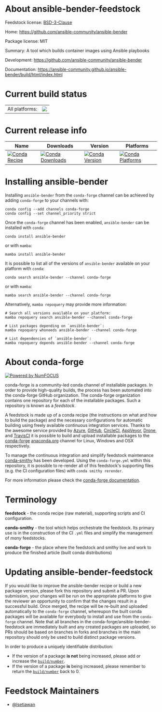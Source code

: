 About ansible-bender-feedstock
==============================

Feedstock license: [BSD-3-Clause](https://github.com/conda-forge/ansible-bender-feedstock/blob/main/LICENSE.txt)

Home: https://github.com/ansible-community/ansible-bender

Package license: MIT

Summary: A tool which builds container images using Ansible playbooks

Development: https://github.com/ansible-community/ansible-bender

Documentation: https://ansible-community.github.io/ansible-bender/build/html/index.html

Current build status
====================


<table><tr><td>All platforms:</td>
    <td>
      <a href="https://dev.azure.com/conda-forge/feedstock-builds/_build/latest?definitionId=9998&branchName=main">
        <img src="https://dev.azure.com/conda-forge/feedstock-builds/_apis/build/status/ansible-bender-feedstock?branchName=main">
      </a>
    </td>
  </tr>
</table>

Current release info
====================

| Name | Downloads | Version | Platforms |
| --- | --- | --- | --- |
| [![Conda Recipe](https://img.shields.io/badge/recipe-ansible--bender-green.svg)](https://anaconda.org/conda-forge/ansible-bender) | [![Conda Downloads](https://img.shields.io/conda/dn/conda-forge/ansible-bender.svg)](https://anaconda.org/conda-forge/ansible-bender) | [![Conda Version](https://img.shields.io/conda/vn/conda-forge/ansible-bender.svg)](https://anaconda.org/conda-forge/ansible-bender) | [![Conda Platforms](https://img.shields.io/conda/pn/conda-forge/ansible-bender.svg)](https://anaconda.org/conda-forge/ansible-bender) |

Installing ansible-bender
=========================

Installing `ansible-bender` from the `conda-forge` channel can be achieved by adding `conda-forge` to your channels with:

```
conda config --add channels conda-forge
conda config --set channel_priority strict
```

Once the `conda-forge` channel has been enabled, `ansible-bender` can be installed with `conda`:

```
conda install ansible-bender
```

or with `mamba`:

```
mamba install ansible-bender
```

It is possible to list all of the versions of `ansible-bender` available on your platform with `conda`:

```
conda search ansible-bender --channel conda-forge
```

or with `mamba`:

```
mamba search ansible-bender --channel conda-forge
```

Alternatively, `mamba repoquery` may provide more information:

```
# Search all versions available on your platform:
mamba repoquery search ansible-bender --channel conda-forge

# List packages depending on `ansible-bender`:
mamba repoquery whoneeds ansible-bender --channel conda-forge

# List dependencies of `ansible-bender`:
mamba repoquery depends ansible-bender --channel conda-forge
```


About conda-forge
=================

[![Powered by
NumFOCUS](https://img.shields.io/badge/powered%20by-NumFOCUS-orange.svg?style=flat&colorA=E1523D&colorB=007D8A)](https://numfocus.org)

conda-forge is a community-led conda channel of installable packages.
In order to provide high-quality builds, the process has been automated into the
conda-forge GitHub organization. The conda-forge organization contains one repository
for each of the installable packages. Such a repository is known as a *feedstock*.

A feedstock is made up of a conda recipe (the instructions on what and how to build
the package) and the necessary configurations for automatic building using freely
available continuous integration services. Thanks to the awesome service provided by
[Azure](https://azure.microsoft.com/en-us/services/devops/), [GitHub](https://github.com/),
[CircleCI](https://circleci.com/), [AppVeyor](https://www.appveyor.com/),
[Drone](https://cloud.drone.io/welcome), and [TravisCI](https://travis-ci.com/)
it is possible to build and upload installable packages to the
[conda-forge](https://anaconda.org/conda-forge) [anaconda.org](https://anaconda.org/)
channel for Linux, Windows and OSX respectively.

To manage the continuous integration and simplify feedstock maintenance
[conda-smithy](https://github.com/conda-forge/conda-smithy) has been developed.
Using the ``conda-forge.yml`` within this repository, it is possible to re-render all of
this feedstock's supporting files (e.g. the CI configuration files) with ``conda smithy rerender``.

For more information please check the [conda-forge documentation](https://conda-forge.org/docs/).

Terminology
===========

**feedstock** - the conda recipe (raw material), supporting scripts and CI configuration.

**conda-smithy** - the tool which helps orchestrate the feedstock.
                   Its primary use is in the construction of the CI ``.yml`` files
                   and simplify the management of *many* feedstocks.

**conda-forge** - the place where the feedstock and smithy live and work to
                  produce the finished article (built conda distributions)


Updating ansible-bender-feedstock
=================================

If you would like to improve the ansible-bender recipe or build a new
package version, please fork this repository and submit a PR. Upon submission,
your changes will be run on the appropriate platforms to give the reviewer an
opportunity to confirm that the changes result in a successful build. Once
merged, the recipe will be re-built and uploaded automatically to the
`conda-forge` channel, whereupon the built conda packages will be available for
everybody to install and use from the `conda-forge` channel.
Note that all branches in the conda-forge/ansible-bender-feedstock are
immediately built and any created packages are uploaded, so PRs should be based
on branches in forks and branches in the main repository should only be used to
build distinct package versions.

In order to produce a uniquely identifiable distribution:
 * If the version of a package **is not** being increased, please add or increase
   the [``build/number``](https://docs.conda.io/projects/conda-build/en/latest/resources/define-metadata.html#build-number-and-string).
 * If the version of a package **is** being increased, please remember to return
   the [``build/number``](https://docs.conda.io/projects/conda-build/en/latest/resources/define-metadata.html#build-number-and-string)
   back to 0.

Feedstock Maintainers
=====================

* [@lsetiawan](https://github.com/lsetiawan/)

